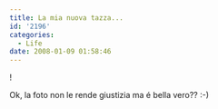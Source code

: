 ```yaml
---
title: La mia nuova tazza...
id: '2196'
categories:
  - Life
date: 2008-01-09 01:58:46
---
```


!

Ok, la foto non le rende giustizia ma é bella vero?? :-)
